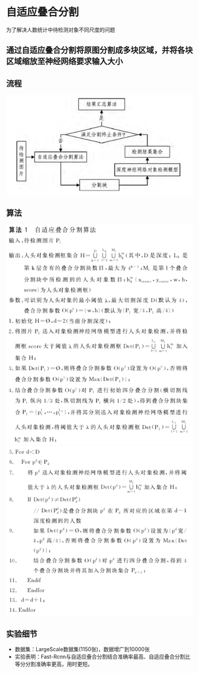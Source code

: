 # 自适应叠合分割
为了解决人数统计中待检测对象不同尺度的问题
## 通过自适应叠合分割将原图分割成多块区域，并将各块区域缩放至神经网络要求输入大小
## 流程
![image](1.png)
## 算法
![image](2.png)
![image](3.png)
## 实验细节
* 数据集：LargeScale数据集(1150张)，数据增广到10000张
* 实验表明：Fast-Rcnn与自适应叠合分割结合准确率最高、自适应叠合分割比等分分割准确率更高，用时更短。
